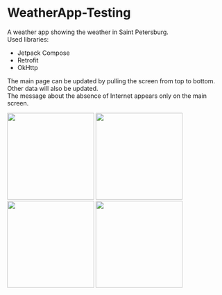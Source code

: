 # WeatherApp-Testing

A weather app showing the weather in Saint Petersburg.  
Used libraries: 
- Jetpack Compose  
- Retrofit  
- OkHttp  

The main page can be updated by pulling the screen from top to bottom. Other data will also be updated.  
The message about the absence of Internet appears only on the main screen.  

<img src="https://github.com/SosisochkaSGorchicey/WeatherApp-Testing/assets/123940022/42734cdd-757b-4e13-bbd4-a7d08ca9e140" width="200" />
<img src="https://github.com/SosisochkaSGorchicey/WeatherApp-Testing/assets/123940022/c5fc4d67-5cae-4b66-8372-276f263f14be" width="200" />
<img src="https://github.com/SosisochkaSGorchicey/WeatherApp-Testing/assets/123940022/c8cecb43-e691-4d2b-91ed-b51e81edcdcf" width="200" />
<img src="https://github.com/SosisochkaSGorchicey/WeatherApp-Testing/assets/123940022/82906fb8-d214-42ad-b33d-2213a4982440" width="200" />


